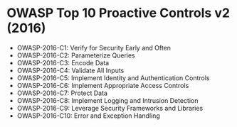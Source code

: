 # OWASP Top 10 Proactive Controls v2 (2016)

- OWASP-2016-C1: Verify for Security Early and Often
- OWASP-2016-C2: Parameterize Queries
- OWASP-2016-C3: Encode Data
- OWASP-2016-C4: Validate All Inputs
- OWASP-2016-C5: Implement Identity and Authentication Controls
- OWASP-2016-C6: Implement Appropriate Access Controls
- OWASP-2016-C7: Protect Data
- OWASP-2016-C8: Implement Logging and Intrusion Detection
- OWASP-2016-C9: Leverage Security Frameworks and Libraries
- OWASP-2016-C10: Error and Exception Handling
